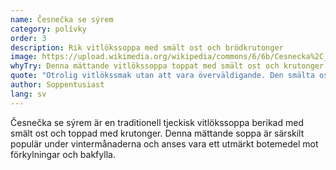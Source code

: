 ```yaml
---
name: Česnečka se sýrem
category: polívky
order: 3
description: Rik vitlökssoppa med smält ost och brödkrutonger
image: https://upload.wikimedia.org/wikipedia/commons/6/6b/Cesnecka%2C_Poznan.jpg
whyTry: Denna mättande vitlökssoppa toppat med smält ost och krutonger är det perfekta botemedlet för kalla Pragnätter eller bakfylla. Den starka vitlökssmaken balanseras av krämig ost, vilket skapar en djupt tillfredsställande skål tröst.
quote: "Otrolig vitlökssmak utan att vara överväldigande. Den smälta osten på toppen får det att kännas som en varm kram!"
author: Soppentusiast
lang: sv
---
```


Česnečka se sýrem är en traditionell tjeckisk vitlökssoppa berikad med smält ost och toppad med krutonger. Denna mättande soppa är särskilt populär under vintermånaderna och anses vara ett utmärkt botemedel mot förkylningar och bakfylla.